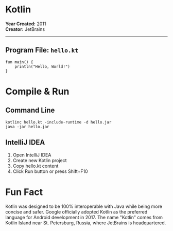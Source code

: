 # Kotlin

**Year Created:** 2011  
**Creator:** JetBrains

---

## Program File: `hello.kt`

```
fun main() {
    println("Hello, World!")
}
```

# Compile & Run

## Command Line
```
kotlinc hello.kt -include-runtime -d hello.jar
java -jar hello.jar
```

## IntelliJ IDEA
1. Open IntelliJ IDEA
2. Create new Kotlin project
3. Copy hello.kt content
4. Click Run button or press Shift+F10

# Fun Fact

Kotlin was designed to be 100% interoperable with Java while being more concise and safer.
Google officially adopted Kotlin as the preferred language for Android development in 2017.
The name "Kotlin" comes from Kotlin Island near St. Petersburg, Russia, where JetBrains is headquartered.
